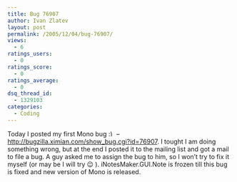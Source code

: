 ```yaml
---
title: Bug 76907
author: Ivan Zlatev
layout: post
permalink: /2005/12/04/bug-76907/
views:
  - 6
ratings_users:
  - 0
ratings_score:
  - 0
ratings_average:
  - 0
dsq_thread_id:
  - 1329103
categories:
  - Coding
---
```

Today I posted my first Mono bug <img src="{{ site.url }}/wp-includes/images/smilies/simple-smile.png" alt=":)" class="wp-smiley" style="height: 1em; max-height: 1em;" /> &#8211; http://bugzilla.ximian.com/show_bug.cgi?id=76907. I tought I am doing something wrong, but at the end I posted it to the mailing list and got a mail to file a bug. A guy asked me to assign the bug to him, so I won&#8217;t try to fix it myself (or may be I will try 😉 ). iNotesMaker.GUI.Note is frozen till this bug is fixed and new version of Mono is released.